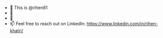 - 👋 This is @rihen81
- 🌱 
- 💞️ 
- 📫 Feel free to reach out on LinkedIn: https://www.linkedin.com/in/rihen-khatri/

<!---
rihen81/rihen81 is a ✨ special ✨ repository because its `README.md` (this file) appears on your GitHub profile.
You can click the Preview link to take a look at your changes.
--->
